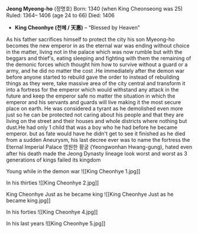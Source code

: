 **Jeong Myeong-ho** (정명호)
Born: 1340 (when King Cheonseong was 25)
Ruled: 1364– 1406 (age 24 to 66)
Died: 1406

- **King Cheonhye (천혜 / 天惠)** – “Blessed by Heaven”

As his father sacrifices himself to protect the city his son Myeong-ho becomes the new emperor in as the eternal war was ending without choice in the matter, living not in the palace which was now rumble but with the beggars and thief's, eating sleeping and fighting with them the remaining of the demonic forces which thought him how to survive without a guard or a army, and he did no matter the cost .He immediately after the demon war before anyone started to rebuild gave the order to instead of rebuilding things as they were, take massive area of the city central and transform it into a fortress for the emperor which would withstand any attack in the future and keep the emperor safe no matter the situation in which the emperor and his servants and guards will live making it the most secure place on earth. He was considered a tyrant as he demolished even more just so he can be protected not caring about his people and that they are living on the street and their houses and whole districts where nothing but dust.He had only 1 child that was a boy who he had before he became emperor. but as fate would have he didn't get to see it finished as he died from a sudden Aneurysm, his last decree ever was to name the fortress the Eternal Imperial Palace 영원한 황궁 (Yeongwonhan Hwang-gung), hated even after his death made the Jeong Dynasty lineage look worst and worst as 3 generations of kings failed its kingdom

Young while in the demon war
![[King Cheonhye 1.jpg]]

In his thirties
![[King Cheonhye 2.jpg]]

King Cheonhye Just as he became king
![[King Cheonhye Just as he became king.jpg]]

In his forties
![[King Cheonhye 4.jpg]]

In his last years 
![[King Cheonhye 5.jpg]]
